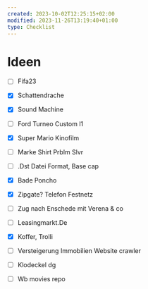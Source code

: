```yaml
---
created: 2023-10-02T12:25:15+02:00
modified: 2023-11-26T13:19:40+01:00
type: Checklist
---
```


# Ideen

- [ ] Fifa23
- [x] Schattendrache
- [x] Sound Machine
- [ ] Ford Turneo Custom l1
- [x] Super Mario Kinofilm

- [ ] Marke Shirt Prblm Slvr

- [ ] .Dst Datei Format, Base cap
- [x] Bade Poncho
- [x] Zipgate? Telefon Festnetz 
- [ ] Zug nach Enschede mit Verena & co
- [ ] Leasingmarkt.De
- [x] Koffer, Trolli
- [ ] Versteigerung Immobilien Website crawler
- [ ] Klodeckel dg
- [ ] Wb movies repo
